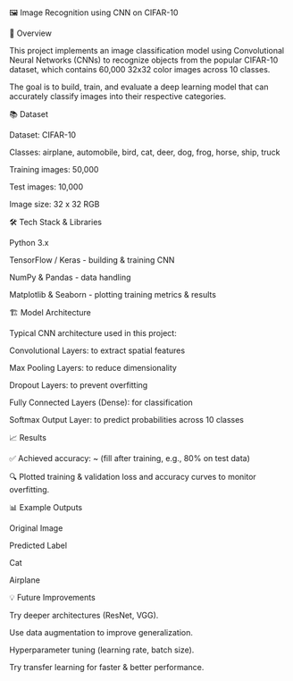 🖼️ Image Recognition using CNN on CIFAR-10

🚀 Overview

This project implements an image classification model using Convolutional Neural Networks (CNNs) to recognize objects from the popular CIFAR-10 dataset, which contains 60,000 32x32 color images across 10 classes.

The goal is to build, train, and evaluate a deep learning model that can accurately classify images into their respective categories.

📚 Dataset

Dataset: CIFAR-10

Classes: airplane, automobile, bird, cat, deer, dog, frog, horse, ship, truck

Training images: 50,000

Test images: 10,000

Image size: 32 x 32 RGB

🛠️ Tech Stack & Libraries

Python 3.x

TensorFlow / Keras - building & training CNN

NumPy & Pandas - data handling

Matplotlib & Seaborn - plotting training metrics & results

🏗️ Model Architecture

Typical CNN architecture used in this project:

Convolutional Layers: to extract spatial features

Max Pooling Layers: to reduce dimensionality

Dropout Layers: to prevent overfitting

Fully Connected Layers (Dense): for classification

Softmax Output Layer: to predict probabilities across 10 classes

📈 Results

✅ Achieved accuracy: ~ (fill after training, e.g., 80% on test data)

🔍 Plotted training & validation loss and accuracy curves to monitor overfitting.

📊 Example Outputs

Original Image

Predicted Label



Cat



Airplane

💡 Future Improvements

Try deeper architectures (ResNet, VGG).

Use data augmentation to improve generalization.

Hyperparameter tuning (learning rate, batch size).

Try transfer learning for faster & better performance.

